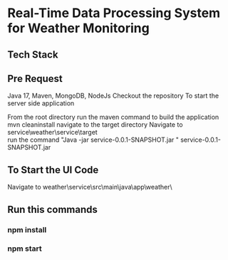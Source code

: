 # Real-Time Data Processing System for Weather Monitoring 
## Tech Stack
## Pre Request 
Java 17, Maven, MongoDB, NodeJs
Checkout the repository 
To start the server side application

From the root directory run the maven command to build the application
mvn cleaninstall
navigate to the target directory 
Navigate to
service\weather\service\target\
run the command "Java -jar service-0.0.1-SNAPSHOT.jar "
service-0.0.1-SNAPSHOT.jar

## To Start the UI Code
Navigate to
weather\service\src\main\java\app\weather\
## Run this commands
### npm install 
### npm start
